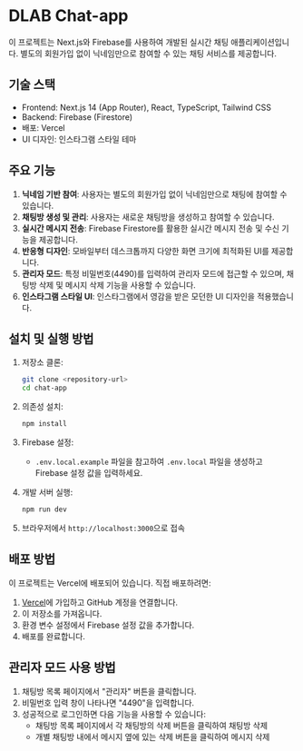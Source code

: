 # DLAB Chat-app

이 프로젝트는 Next.js와 Firebase를 사용하여 개발된 실시간 채팅 애플리케이션입니다. 별도의 회원가입 없이 닉네임만으로 참여할 수 있는 채팅 서비스를 제공합니다.

## 기술 스택

- Frontend: Next.js 14 (App Router), React, TypeScript, Tailwind CSS
- Backend: Firebase (Firestore)
- 배포: Vercel
- UI 디자인: 인스타그램 스타일 테마

## 주요 기능

1. **닉네임 기반 참여**: 사용자는 별도의 회원가입 없이 닉네임만으로 채팅에 참여할 수 있습니다.
2. **채팅방 생성 및 관리**: 사용자는 새로운 채팅방을 생성하고 참여할 수 있습니다.
3. **실시간 메시지 전송**: Firebase Firestore를 활용한 실시간 메시지 전송 및 수신 기능을 제공합니다.
4. **반응형 디자인**: 모바일부터 데스크톱까지 다양한 화면 크기에 최적화된 UI를 제공합니다.
5. **관리자 모드**: 특정 비밀번호(4490)를 입력하여 관리자 모드에 접근할 수 있으며, 채팅방 삭제 및 메시지 삭제 기능을 사용할 수 있습니다.
6. **인스타그램 스타일 UI**: 인스타그램에서 영감을 받은 모던한 UI 디자인을 적용했습니다.

## 설치 및 실행 방법

1. 저장소 클론:
   ```bash
   git clone <repository-url>
   cd chat-app
   ```

2. 의존성 설치:
   ```bash
   npm install
   ```

3. Firebase 설정:
   - `.env.local.example` 파일을 참고하여 `.env.local` 파일을 생성하고 Firebase 설정 값을 입력하세요.

4. 개발 서버 실행:
   ```bash
   npm run dev
   ```

5. 브라우저에서 `http://localhost:3000`으로 접속

## 배포 방법

이 프로젝트는 Vercel에 배포되어 있습니다. 직접 배포하려면:

1. [Vercel](https://vercel.com)에 가입하고 GitHub 계정을 연결합니다.
2. 이 저장소를 가져옵니다.
3. 환경 변수 설정에서 Firebase 설정 값을 추가합니다.
4. 배포를 완료합니다.

## 관리자 모드 사용 방법

1. 채팅방 목록 페이지에서 "관리자" 버튼을 클릭합니다.
2. 비밀번호 입력 창이 나타나면 "4490"을 입력합니다.
3. 성공적으로 로그인하면 다음 기능을 사용할 수 있습니다:
   - 채팅방 목록 페이지에서 각 채팅방의 삭제 버튼을 클릭하여 채팅방 삭제
   - 개별 채팅방 내에서 메시지 옆에 있는 삭제 버튼을 클릭하여 메시지 삭제 
